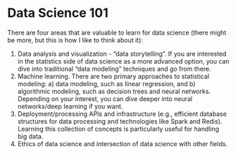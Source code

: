 # Data Science 101

There are four areas that are valuable to learn for data science (there might be more, but this is how I like to think about it):

1. Data analysis and visualization - “data storytelling”. If you are interested in the statistics side of data science as a more advanced option, you can dive into traditional “data modeling” techniques and go from there.
2. Machine learning. There are two primary approaches to statistical modeling: a) data modeling, such as linear regression, and b) algorithmic modeling, such as decision trees and neural networks. Depending on your interest, you can dive deeper into neural networks/deep learning if you want.
3. Deployment/processing APIs and infrastructure (e.g., efficient database structures for data processing and technologies like Spark and Redis). Learning this collection of concepts is particularly useful for handling big data.
4. Ethics of data science and intersection of data science with other fields.


